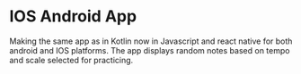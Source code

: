 # IOS Android App

Making the same app as in Kotlin now in Javascript and react native for both android and IOS platforms.
The app displays random notes based on tempo and scale selected for practicing.
